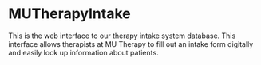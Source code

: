 # MUTherapyIntake
This is the web interface to our therapy intake system database. This interface allows therapists at MU Therapy to fill out an intake form digitally and easily look up information about patients.
